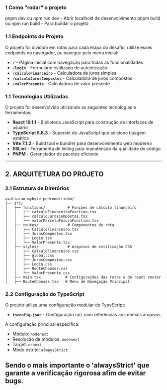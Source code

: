 ### 1 Como "rodar" o projeto
pnpm dev ou npm run dev - Abrir localhost de desenvolvimento
pnpm build ou npm run build - Para buildar o projeto

### 1.1 Endpoints do Projeto
O projeto foi dividido em rotas para cada etapa do desafio, utilize esses endpoints no navegador, ou navegue pelo menu inicial:

- **`/`** - Página inicial com navegação para todas as funcionalidades
- **`/login`** - Formulário estilizado de autenticação
- **`/calculoFinanceiro`** - Calculadora de juros simples
- **`/calculoJurosCompostos`** - Calculadora de juros compostos  
- **`/valorPresente`** - Calculadora de valor presente

### 1.1 Tecnologias Utilizadas

O projeto foi desenvolvido utilizando as seguintes tecnologias e ferramentas:

- **React 19.1.1** - Biblioteca JavaScript para construção de interfaces de usuário
- **TypeScript 5.8.3** - Superset do JavaScript que adiciona tipagem estática
- **Vite 7.1.2** - Build tool e bundler para desenvolvimento web moderno
- **ESLint** - Ferramenta de linting para manutenção da qualidade do código
- **PNPM** - Gerenciador de pacotes eficiente

---

## 2. ARQUITETURA DO PROJETO

### 2.1 Estrutura de Diretórios

```
avaliacao-mybyte-pedromoitinho/
├── src/
│   ├── functions/          # Funções de cálculo financeiro
│   │   ├── calculoFinanceiroFunction.tsx
│   │   ├── calculoJurosCompostos.tsx
│   │   └── valorParcelaFuturaFunction.tsx
│   ├── routes/             # Componentes de rota
│   │   ├── CalculoFinanceiro.tsx
│   │   ├── JurosCompostos.tsx
│   │   ├── Login.tsx
│   │   └── ValorPresente.tsx
│   ├── styles/             # Arquivos de estilização CSS
│   │   ├── CalculoFinanceiro.css
│   │   ├── global.css
│   │   ├── JurosCompostos.css
│   │   ├── Login.css
│   │   ├── RouteChooser.css
│   │   └── ValorPresente.css
│   ├── main.tsx           # Configurações das rotas e do react router
│   ├── RouteChooser.tsx   # Menu de Navegação Principal

```

### 2.2 Configuração do TypeScript

O projeto utiliza uma configuração modular do TypeScript:

- **`tsconfig.json`** - Configuração raiz com referências aos demais arquivos

A configuração principal especifica:
- Módulo: `nodenext`
- Resolução de módulos: `nodenext`
- Target: `esnext`
- Modo estrito: `alwaysStrict`

Sendo o mais importante o 'alwaysStrict' que garante a verificação rigorosa afim de evitar bugs.
---
